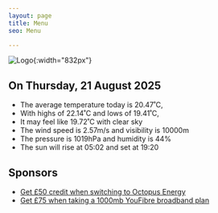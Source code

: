 ```yaml
---
layout: page
title: Menu
seo: Menu

---
```


![Logo](/images/logo.jpg){:width="832px"}

<!-- weather_marker starts -->
## On Thursday, 21 August 2025

- The average temperature today is 20.47˚C,
- With highs of 22.14˚C and lows of 19.41˚C,
- It may feel like 19.72˚C with clear sky
- The wind speed is 2.57m/s and visibility is 10000m
- The pressure is 1019hPa and humidity is 44%
- The sun will rise at 05:02 and set at 19:20

<!-- weather_marker ends -->

## Sponsors

- [Get £50 credit when switching to Octopus Energy](https://bit.ly/3oD1nnS)
- [Get £75 when taking a 1000mb YouFibre broadband plan](https://aklam.io/91zWhU?)
